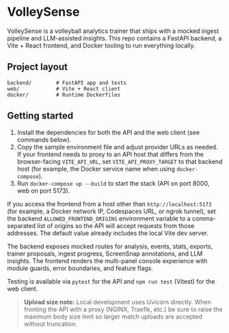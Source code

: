 # VolleySense

VolleySense is a volleyball analytics trainer that ships with a mocked ingest pipeline and LLM-assisted insights. This repo
contains a FastAPI backend, a Vite + React frontend, and Docker tooling to run everything locally.

## Project layout

```
backend/        # FastAPI app and tests
web/            # Vite + React client
docker/         # Runtime Dockerfiles
```

## Getting started

1. Install the dependencies for both the API and the web client (see commands below).
2. Copy the sample environment file and adjust provider URLs as needed. If your frontend needs to proxy to an API host that
   differs from the browser-facing `VITE_API_URL`, set `VITE_API_PROXY_TARGET` to that backend host (for example, the Docker
   service name when using `docker-compose`).
3. Run `docker-compose up --build` to start the stack (API on port 8000, web on port 5173).

If you access the frontend from a host other than `http://localhost:5173` (for example, a Docker network IP, Codespaces URL, or
ngrok tunnel), set the backend `ALLOWED_FRONTEND_ORIGINS` environment variable to a comma-separated list of origins so the API
will accept requests from those addresses. The default value already includes the local Vite dev server.

The backend exposes mocked routes for analysis, events, stats, exports, trainer proposals, ingest progress, ScreenSnap
annotations, and LLM insights. The frontend renders the multi-panel console experience with module guards, error boundaries,
and feature flags.

Testing is available via `pytest` for the API and `npm run test` (Vitest) for the web client.

> **Upload size note:** Local development uses Uvicorn directly. When fronting the API with a proxy (NGINX, Traefik, etc.) be
> sure to raise the maximum body size limit so larger match uploads are accepted without truncation.
